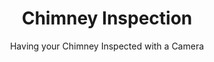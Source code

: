 ---
title: Chimney Inspection
subtitle: Having your Chimney Inspected with a Camera
comments: false
---